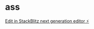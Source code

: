# ass

[Edit in StackBlitz next generation editor ⚡️](https://stackblitz.com/~/github.com/Xzelion/ass)